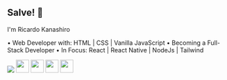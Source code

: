 ## Salve! 👋

I'm Ricardo Kanashiro

• Web Developer with: HTML | CSS | Vanilla JavaScript
• Becoming a Full-Stack Developer
• In Focus: React | React Native | NodeJs | Tailwind

<div>
    <img src='https://github-readme-stats.vercel.app/api/top-langs/?username=ricardokanashiro&layout=compact&theme=tokyonight'>
    <img src="https://cdn.jsdelivr.net/gh/devicons/devicon/icons/html5/html5-original.svg" height='30'/>
    <img src="https://cdn.jsdelivr.net/gh/devicons/devicon/icons/css3/css3-original.svg" height='30' />
    <img src="https://cdn.jsdelivr.net/gh/devicons/devicon/icons/javascript/javascript-original.svg" height='30' />
    <img src="https://cdn.jsdelivr.net/gh/devicons/devicon/icons/tailwindcss/tailwindcss-plain.svg" height='30' />
</div>